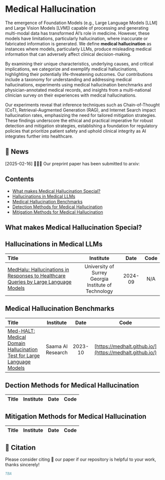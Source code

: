 # Medical Hallucination
The emergence of Foundation Models (e.g., Large Language Models [LLM] and Large Vision Models [LVM]) capable of processing and generating multi-modal data has transformed AI’s role in medicine. However, these models have limitations, particularly hallucination, where inaccurate or fabricated information is generated. We define **medical hallucination** as instances where models, particularly LLMs, produce misleading medical information that can adversely affect clinical decision-making.

By examining their unique characteristics, underlying causes, and critical implications, we categorize and exemplify medical hallucinations, highlighting their potentially life-threatening outcomes. Our contributions
include a taxonomy for understanding and addressing medical hallucinations, experiments using medical hallucination benchmarks and physician-annotated medical records, and insights from a multi-national clinician survey on their experiences with medical hallucinations. 

Our experiments reveal that inference techniques such as Chain-of-Thought (CoT), Retrieval-Augmented Generation (RAG), and Internet Search impact hallucination rates, emphasizing the need for tailored mitigation strategies. These findings underscore the ethical and practical imperative for robust detection and mitigation strategies, establishing a foundation for regulatory policies that prioritize patient safety and uphold clinical integrity as AI integrates further into healthcare. 


##  📣 News
[2025-02-16] 🎉🎉🎉 Our preprint paper has been submitted to arxiv: 

## Contents
- [What makes Medical Hallucination Special?](#difference)
- [Hallucinations in Medical LLMs](#llms)
- [Medical Hallucination Benchmarks](#benchmarks)
- [Detection Methods for Medical Hallucination](#detection)
- [Mitigation Methods for Medical Hallucination](#mitigation)

## What makes Medical Hallucination Special? <a name="difference"></a>

## Hallucinations in Medical LLMs <a name="llms"></a>
| Title | Institute | Date | Code
| :---------------------------------------------------------------------------------------------------------------------------------------------------------------------------------- | :------------------: | :-----------: | :-------------: |
| [MedHalu: Hallucinations in Responses to Healthcare Queries by Large Language Models](https://arxiv.org/abs/2409.19492) | University of Surrey<br>Georgia Institute of Technology | 2024-09 | N/A


## Medical Hallucination Benchmarks <a name="benchmarks"></a>
| Title | Institute | Date | Code
| :---------------------------------------------------------------------------------------------------------------------------------------------------------------------------------- | :------------------: | :-----------: | :-------------: |
| [Med-HALT: Medical Domain Hallucination Test for Large Language Models](https://arxiv.org/abs/2307.15343) | Saama AI Research | 2023-10 | [https://medhalt.github.io/](https://medhalt.github.io/)

## Dection Methods for Medical Hallucination <a name="detection"></a>
| Title | Institute | Date | Code
| :---------------------------------------------------------------------------------------------------------------------------------------------------------------------------------- | :------------------: | :-----------: | :-------------: |

## Mitigation Methods for Medical Hallucination <a name="mitigation"></a>
| Title | Institute | Date | Code
| :---------------------------------------------------------------------------------------------------------------------------------------------------------------------------------- | :------------------: | :-----------: | :-------------: |

## 📑 Citation

Please consider citing 📑 our paper if our repository is helpful to your work, thanks sincerely!

```bibtex
TBA
```
